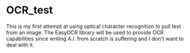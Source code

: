 # OCR_test
This is my first attempt at using optical character recognition to pull text from an image.
The EasyOCR library will be used to provide OCR capabilities since writing A.I. from 
scratch is suffering and I don't want to deal with it.
